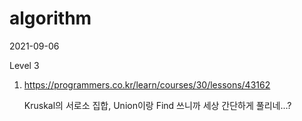 # algorithm

2021-09-06

Level 3

1. https://programmers.co.kr/learn/courses/30/lessons/43162

   Kruskal의 서로소 집합, Union이랑 Find 쓰니까 세상 간단하게 풀리네...?